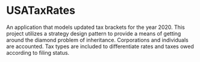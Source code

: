 # USATaxRates
An application that models updated tax brackets for the year 2020. This project utilizes a strategy design pattern to provide a means of getting around the diamond problem of inheritance. Corporations and individuals are accounted. Tax types are included to differentiate rates and taxes owed according to filing status.
